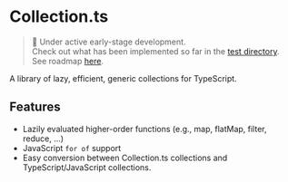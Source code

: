 # Collection.ts

> 🚧 Under active early-stage development.  
Check out what has been implemented so far in the [test directory](src/test/).   
See roadmap [here]().

A library of lazy, efficient, generic collections for TypeScript. 

## Features

- Lazily evaluated higher-order functions (e.g., map, flatMap, filter, reduce, ...)
- JavaScript `for of` support
- Easy conversion between Collection.ts collections and TypeScript/JavaScript collections.
